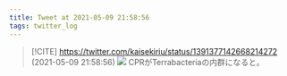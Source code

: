 ```yaml
---
title: Tweet at 2021-05-09 21:58:56
tags: twitter_log
---
```


> [!CITE] https://twitter.com/kaisekiriu/status/1391377142668214272 (2021-05-09 21:58:56)
> ![](https://twitter.com/kaisekiriu/status/1391377142668214272)
> CPRがTerrabacteriaの内群になると。
